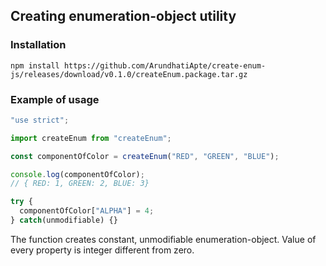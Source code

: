 ## Creating enumeration-object utility

### Installation

`npm install https://github.com/ArundhatiApte/create-enum-js/releases/download/v0.1.0/createEnum.package.tar.gz`

### Example of usage

```js
"use strict";

import createEnum from "createEnum";

const componentOfColor = createEnum("RED", "GREEN", "BLUE");

console.log(componentOfColor);
// { RED: 1, GREEN: 2, BLUE: 3}

try {
  componentOfColor["ALPHA"] = 4;
} catch(unmodifiable) {}
```

The function creates constant, unmodifiable enumeration-object.
Value of every property is integer different from zero.
